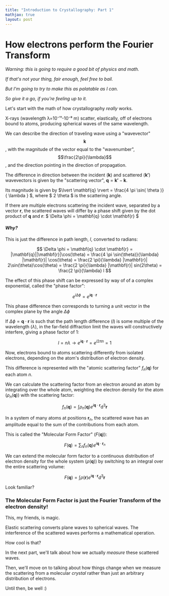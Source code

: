 ```yaml
---
title: "Introduction to Crystallography: Part 1"
mathjax: true
layout: post
---
```


# How electrons perform the Fourier Transform

*Warning: this is going to require a good bit of physics and math.* 

*If that's not your thing, fair enough, feel free to bail.*

*But I'm going to try to make this as palatable as I can.* 

*So give it a go, if you're feeling up to it.*

Let's start with the math of how crystallography *really* works.

X-rays (wavelength λ=10⁻¹¹-10⁻⁸ m) scatter, elastically, off of electrons bound to atoms, producing spherical waves of the same wavelength. 

We can describe the direction of traveling wave using a "wavevector" $$\mathbf{k}$$, with the magnitude of the vector equal to the "wavenumber", $$\frac{2\pi}{\lambda}$$, and the direction pointing in the direction of propagation.

The difference in direction between the incident ($\mathbf{k}$) and scattered ($\mathbf{k'}$) wavevectors is given by the "scattering vector", $\mathbf{q} = \mathbf{k'} - \mathbf{k}$.

Its magnitude is given by $\lvert \mathbf{q} \rvert = \frac{4 \pi \sin( \theta )}{ \lambda } $, where $ 2 \theta $ is the scattering angle. 

If there are multiple electrons scattering the incident wave, separated by a vector $\mathbf{r}$, the scattered waves will differ by a phase shift given by the dot product of $\mathbf{q}$ and $\mathbf{r}$: $ \Delta \phi = \mathbf{q} \cdot \mathbf{r} $ 

#### *Why?*

This is just the difference in path length, $l$, converted to radians:

$$ \Delta \phi = \mathbf{q} \cdot \mathbf{r} = |\mathbf{q}||\mathbf{r}|\cos(\theta) = \frac{4 \pi \sin(\theta)}{\lambda} |\mathbf{r}| \cos(\theta) = \frac{2 \pi}{\lambda} |\mathbf{r}| 2\sin(\theta)\cos(\theta) = \frac{2 \pi}{\lambda} |\mathbf{r}| sin(2\theta) = \frac{2 \pi}{\lambda} l $$

The effect of this phase shift can be expressed by way of of a complex exponential, called the "phase factor": 

$$ e^{i \Delta \phi} = e^{i \mathbf{q} \cdot \mathbf{r}} $$ 

This phase difference then corresponds to turning a unit vector in the complex plane by the angle $\Delta\phi$ 

If $\Delta\phi = \mathbf{q}\cdot\mathbf{r}$ is such that the path length difference ($l$) is some multiple of the wavelength ($\lambda$), in the far-field diffraction limit the waves will constructively interfere, giving a phase factor of 1:

$$ l = n \lambda \rightarrow e^{i \mathbf{q} \cdot \mathbf{r} } = e^{i 2 \pi n} = 1 $$

Now, electrons bound to atoms scattering differently from isolated electrons, depending on the atom's distribution of electron density.

This difference is represented with the "atomic scattering factor" $f_{n}(\mathbf{q})$ for each atom $n$. 

We can calculate the scattering factor from an electron around an atom by integrating over the whole atom, weighting the electron density for the atom ($\rho_{n}(\mathbf{q})$) with the scattering factor:

$$ f_{n}(\mathbf{q}) = \int \rho_{n}(\mathbf{q}) e^{i \mathbf{q} \cdot \mathbf{r}} \mathrm{d}^{3} \mathbf{r} $$

In a system of many atoms at positions $\mathbf{r}_{n}$, the scattered wave has an amplitude equal to the sum of the contributions from each atom. 

This is called the "Molecular Form Factor" ($F(\mathbf{q})$):

$$ F(\mathbf{q}) = \sum_{n} f_{n}(\mathbf{q}) e^{i\mathbf{q}\cdot\mathbf{r}_{n}} $$

We can extend the molecular form factor to a continuous distribution of electron density for the whole system ($\rho(\mathbf{q})$) by switching to an integral over the entire scattering volume:

$$ F(\mathbf{q}) = \int \rho(\mathbf{r}) e^{i\mathbf{q}\cdot\mathbf{r}} d^{3}\mathbf{r} $$

Look familiar?

### The Molecular Form Factor is just the Fourier Transform of the electron density!

This, my friends, is magic.

Elastic scattering converts plane waves to spherical waves. The interference of the scattered waves performs a mathematical operation.

How cool is that?

In the next part, we'll talk about how we actually *measure* these scattered waves. 

Then, we'll move on to talking about how things change when we measure the scattering from a molecular *crystal* rather than just an arbitrary distribution of electrons.

Until then, be well :)
